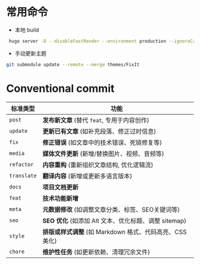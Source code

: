 # 常用命令

- 本地 build

```bash
 hugo server -D --disableFastRender --environment production --ignoreCache
```

- 手动更新主题

```bash
git submodule update --remote --merge themes/FixIt
```

# Conventional commit

| 标准类型         | 功能                                                                 |
|-----------------|----------------------------------------------------------------------|
| `post`          | **发布新文章** (替代 `feat`, 专用于内容创作)                              |
| `update`        | **更新已有文章** (如补充段落、修正过时信息)                                |
| `fix`           | **修正错误** (如文章中的技术错误、死链修复等)                              |
| `media`         | **媒体文件更新** (新增/替换图片、视频、音频等)                             |
| `refactor`      | **内容重构** (重新组织文章结构, 优化逻辑流)                               |
| `translate`     | **翻译内容** (新增或更新多语言版本)                                       |
| `docs`          | **项目文档更新**                                       |
| `feat`          | **技术功能新增**                                     |
| `meta`          | **元数据修改** (如调整文章分类、标签、SEO关键词等)                         |
| `seo`           | **SEO 优化** (如添加 Alt 文本、优化标题、调整 sitemap)                    |
| `style`         | **排版或样式调整** (如 Markdown 格式、代码高亮、CSS 美化)                 |
| `chore`         | **维护性任务** (如更新依赖、清理冗余文件)                                 |